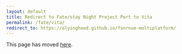 ```yaml
---
layout: default
title: Redirect to Fate/stay Night Project Port to Vita
permalink: /fate/vita/
redirect_to: https://alyinghood.github.io/fsnrnue-multiplatform/
---
```


This page has moved [here](https://alyinghood.github.io/fsnrnue-multiplatform/).  
